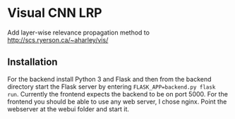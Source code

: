 # Visual CNN LRP
Add layer-wise relevance propagation method to http://scs.ryerson.ca/~aharley/vis/

## Installation
For the backend install Python 3 and Flask and then from the backend directory start the Flask server by entering `FLASK_APP=backend.py flask run`. Currently the frontend expects the backend to be on port 5000.
For the frontend you should be able to use any web server, I chose nginx. Point the webserver at the webui folder and start it. 
